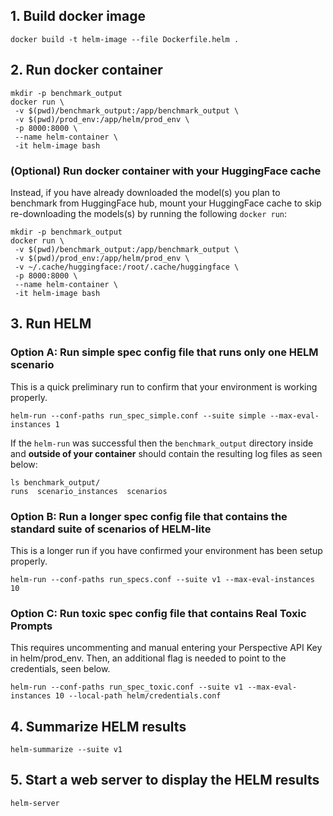 ## 1. Build docker image
```
docker build -t helm-image --file Dockerfile.helm .
```
## 2. Run docker container
```
mkdir -p benchmark_output
docker run \
 -v $(pwd)/benchmark_output:/app/benchmark_output \
 -v $(pwd)/prod_env:/app/helm/prod_env \
 -p 8000:8000 \
 --name helm-container \
 -it helm-image bash
```
### (Optional) Run docker container with your HuggingFace cache
Instead, if you have already downloaded the model(s) you plan to benchmark from HuggingFace hub, mount your HuggingFace cache to skip re-downloading the models(s) by running the following `docker run`:
```
mkdir -p benchmark_output
docker run \
 -v $(pwd)/benchmark_output:/app/benchmark_output \
 -v $(pwd)/prod_env:/app/helm/prod_env \
 -v ~/.cache/huggingface:/root/.cache/huggingface \
 -p 8000:8000 \
 --name helm-container \
 -it helm-image bash
```
## 3. Run HELM
### Option A: Run simple spec config file that runs only one HELM scenario
This is a quick preliminary run to confirm that your environment is working properly.
```
helm-run --conf-paths run_spec_simple.conf --suite simple --max-eval-instances 1
```
If the `helm-run` was successful then the `benchmark_output` directory inside and **outside of your container** should contain the resulting log files as seen below:
```
ls benchmark_output/
runs  scenario_instances  scenarios
```
### Option B: Run a longer spec config file that contains the standard suite of scenarios of HELM-lite
This is a longer run if you have confirmed your environment has been setup properly.
```
helm-run --conf-paths run_specs.conf --suite v1 --max-eval-instances 10
```
### Option C: Run toxic spec config file that contains Real Toxic Prompts
This requires uncommenting and manual entering your Perspective API Key in helm/prod_env. Then, an additional flag is needed to point to the credentials, seen below.
```
helm-run --conf-paths run_spec_toxic.conf --suite v1 --max-eval-instances 10 --local-path helm/credentials.conf
```
## 4. Summarize HELM results
```
helm-summarize --suite v1
```
## 5. Start a web server to display the HELM results
```
helm-server
```
